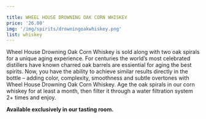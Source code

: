 ```yaml
---

title: WHEEL HOUSE DROWNING OAK CORN WHISKEY
price: '26.00'
img: '/img/spirits/drowningoakwhiskey.png'
list: whiskey
---
```

Wheel House Drowning Oak Corn Whiskey is sold along with two oak spirals for a unique aging experience. For centuries the world’s most celebrated distillers have known charred oak barrels are essiential for aging the best spirits. Now, you have the ability to achieve similar results directly in the bottle – adding color, complexity, smoothness and subtle overtones with Wheel House Drowning Oak Corn Whiskey. Age the oak spirals in our corn whiskey for at least a month, then filter it through a water filtration system 2+ times and enjoy.

**Available exclusively in our tasting room.**

